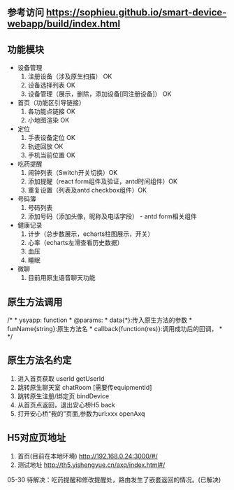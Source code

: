 ## 参考访问 https://sophieu.github.io/smart-device-webapp/build/index.html

## 功能模块
- 设备管理
    1. 注册设备（涉及原生扫描） OK
    2. 设备选择列表 OK
    3. 设备管理（展示，删除，添加设备[同注册设备]） OK
- 首页（功能区引导链接）
    1. 各功能点链接 OK
    2. 小地图渲染 OK
- 定位
    1. 手表设备定位 OK
    2. 轨迹回放 OK
    3. 手机当前位置 OK
- 吃药提醒
    1. 闹钟列表（Switch开关切换）OK
    2. 添加提醒（react form组件及验证，antd时间组件）OK
    3. 重复设置（列表及antd checkbox组件）OK
- 号码簿
    1. 号码列表
    2. 添加号码（添加头像，昵称及电话字段） - antd form相关组件
- 健康记录
    1. 计步（总步数展示，echarts柱图展示，开关）
    2. 心率（echarts左滑查看历史数据）
    3. 血压
    4. 睡眠
- 微聊
    1. 目前用原生语音聊天功能

## 原生方法调用
/*
    * ysyapp: function
    * @params:
    *   data{*}:传入原生方法的参数
    *   funName{string}:原生方法名
    *   callback{function(res)}:调用成功后的回调，
    * */

## 原生方法名约定
1. 进入首页获取 userId
    getUserId
2. 跳转原生聊天室
    chatRoom [需要传equipmentId]
3. 跳转原生注册/绑定页
    bindDevice
4. 从首页点返回，退出安心桥H5
    back
5. 打开安心桥“我的”页面,参数为url:xxx
    openAxq


## H5对应页地址
1. 首页(目前在本地环境)
    http://192.168.0.24:3000/#/
2. 测试地址
    http://th5.yishengyue.cn/axq/index.html#/


05-30
待解决：吃药提醒和修改提醒处，路由发生了嵌套返回的情况。(已解决)



